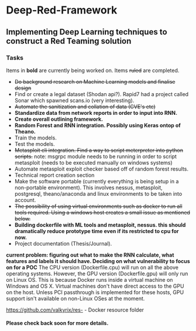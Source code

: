 # Deep-Red-Framework

## Implementing Deep Learning techniques to construct a Red Teaming solution

### Tasks

Items in __bold__ are currently being worked on.
Items ~~ruled~~ are completed.

* ~~Do background research on Machine Learning models and finalise design~~
* Find or create a legal dataset (Shodan api?). Rapid7 had a project called Sonar which spawned scans.io (very interesting).
* ~~Automate the sanitization and collation of data (CVE's etc)~~
* __Standardize data from network reports in order to input into RNN.__
* __Create overall outlining framework.__
* __Random Forest and RNN integration. Possibly using Keras ontop of Theano.__
* Train the models.
* Test the models.
* ~~Metasploit cli integration. Find a way to script meterpreter into python scripts.~~ note: msgrpc module needs to be running in order to script metasploit (needs to be executed manually on windows systems)
* Automate metasploit exploit checker based off of random forest results.
* Technical report creation section
* Make the software portable (currently everything is being setup in a non-portable environment). This involves nessus, metasploit, postgresql, theano/anaconda and linux environments to be taken into account.
* ~~The possibility of using virtual environments such as docker to run all tools required. Using a windows host creates a small issue as mentioned below.~~
* __Building dockerfile with ML tools and metasploit, nessus. this should dramatically reduce prototype time even if its restricted to cpu for now.__
* Project documentation (Thesis/Journal).

__current problem: figuring out what to make the RNN calculate, what features and labels it should have. Deciding on what vulnerability to focus on for a POC__
The CPU version (Dockerfile.cpu) will run on all the above operating systems. However, the GPU version (Dockerfile.gpu) will only run on Linux OS. This is because Docker runs inside a virtual machine on Windows and OS X. Virtual machines don't have direct access to the GPU on the host. Unless PCI passthrough is implemented for these hosts, GPU support isn't available on non-Linux OSes at the moment.

https://github.com/valkyrix/res-     - Docker resource folder

#### Please check back soon for more details.

